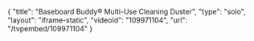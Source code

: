{
    "title": "Baseboard Buddy&reg; Multi-Use Cleaning Duster",
    "type": "solo",
    "layout": "iframe-static",
    "videoId": "109971104",
    "url": "\/tvpembed\/109971104"
}